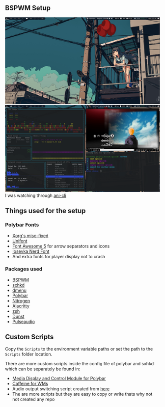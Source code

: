 ## BSPWM Setup

![Screenshot](Screenshot(1).png)
![Screenshot2](Screenshot(2).png)
I was watching through [ani-cli](https://github.com/pystardust/ani-cli)

## Things used for the setup

### Polybar Fonts

* [Xorg's misc-fixed](https://archlinux.org/packages/extra/any/xorg-fonts-misc/)
* [Unifont](https://aur.archlinux.org/packages/ttf-unifont/)
* [Font Awesome 5](https://fontawesome.com/download) for arrow separators and icons
* [Iosevka Nerd Font](https://github.com/ryanoasis/nerd-fonts/blob/master/patched-fonts/JetBrainsMono/Ligatures/Regular/complete/JetBrains%20Mono%20Regular%20Nerd%20Font%20Complete%20Mono.ttf)
* And extra fonts for player display not to crash

### Packages used

* [BSPWM](https://github.com/baskerville/bspwm)
* [sxhkd](https://github.com/baskerville/sxhkd)
* [dmenu](https://archlinux.org/packages/community/x86_64/dmenu/)
* [Polybar](https://github.com/polybar/polybar)
* [Nitrogen](https://archlinux.org/packages/extra/x86_64/nitrogen/)
* [Alacritty](https://archlinux.org/packages/community/x86_64/alacritty/)
* [zsh](https://archlinux.org/packages/extra/x86_64/zsh/)
* [Dunst](https://archlinux.org/packages/community/x86_64/dunst/)
* [Pulseaudio](https://archlinux.org/packages/extra/x86_64/pulseaudio/)


## Custom Scripts

Copy the `Scripts` to the environment variable paths or set the path to the `Scripts` folder location.

There are more custom scripts inside the config file of polybar and sxhkd which can be separately be found in:
  * [Media Display and Control Module for Polybar](https://github.com/MaskinBaba/Media-Display-and-Control-Module-for-Polybar)
  * [Caffeine for WMs](https://github.com/MaskinBaba/Caffeine-for-WMs)
  * Audio output switching script created from [here](https://www.youtube.com/watch?v=q57jyuezvrc&t=209s)
  * The are more scripts but they are easy to copy or write thats why not not created any repo
